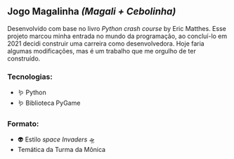 ## Jogo Magalinha *(Magali + Cebolinha)*
Desenvolvido com base no livro *Python crash course* by Eric Matthes. Esse projeto marcou minha entrada no mundo da programação, ao concluí-lo em 2021 decidi construir uma carreira como desenvolvedora.
Hoje faria algumas modificações, mas é um trabalho que me orgulho de ter construído.

### Tecnologias:

* 🪱 Python 
* 🪱 Biblioteca PyGame
 
### Formato:
* 👽 Estilo *space Invaders* 🛸
* Temática da Turma da Mônica
